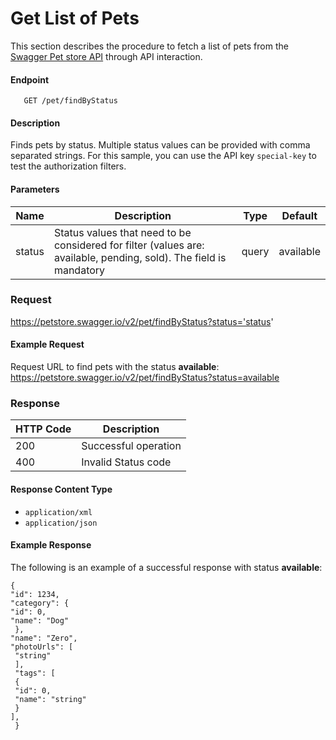 
# Get List of Pets

This section describes the procedure to fetch a list of pets from the  [Swagger Pet store API](https://petstore.swagger.io/) through API interaction.

#### Endpoint
       GET /pet/findByStatus

#### Description
Finds pets by status.
Multiple status values can be provided with comma separated strings.
For this sample, you can use the API key `special-key` to test the authorization filters.

#### Parameters

| Name|Description|Type  |Default|
|--------|-------------------------------------------------------------------------------------------|------|------------|
| status |Status values that need to be considered for filter (values are: available, pending, sold). The field is mandatory |query | available


### Request
https://petstore.swagger.io/v2/pet/findByStatus?status='status'

#### Example Request
Request URL to find pets with the status **available**: 
https://petstore.swagger.io/v2/pet/findByStatus?status=available


### Response

| HTTP Code       |Description                          |           
|--------------|-------------------------------|
|200           |Successful operation   
|400           |Invalid Status code

#### Response Content Type
-   `application/xml`  
-   `application/json`

#### Example Response
The following is an example of a successful  response with status **available**:

    {
    "id": 1234,
    "category": {
    "id": 0,
    "name": "Dog"
     },
    "name": "Zero",
    "photoUrls": [
     "string"
     ],
     "tags": [
     {
     "id": 0,
     "name": "string"
     }
    ],
     }
<!--stackedit_data:
eyJoaXN0b3J5IjpbLTE2MzUyMDM4NjgsMTQ4MDkxMjQ5NSwtMT
ExMTU1ODMyMSwxMTA1NzEwMDc2LDE3NzM0NDM2ODYsMTQ1MDAx
MTg2OF19
-->